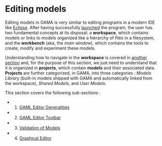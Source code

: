 
# Editing models



Editing models in GAMA is very similar to editing programs in a modern IDE like [Eclipse](http://www.eclipse.rog). After having successfully [launched](G__Launching) the program, the user has two fundamental concepts at its disposal: a **workspace**, which contains models or links to models organized like a hierarchy of files in a filesystem, and the **workbench** (aka, the _main window_), which contains the tools to create, modify and experiment these models.

Understanding how to navigate in the **workspace** is covered in [another section](G__NavigatingWorkspace) and, for the purpose of this section, we just need to understand that it is organized in **projects**, which contain **models** and their associated data. **Projects** are further categorized, in GAMA, into three categories : _Models Library_ (built-in models shipped with GAMA and automatically linked from the workspace), _Shared Models_, and _User Models_.

This section covers the following sub-sections :

  * 1. [GAML Editor Generalities](G__GamlEditorGeneralities)
  * 2. [GAML Editor Toolbar](G__GamlEditorToolbar)
  * 3. [Validation of Models](G__ValidationOfModels)
  * 4. [Graphical Editor](G__GraphicalEditor)

